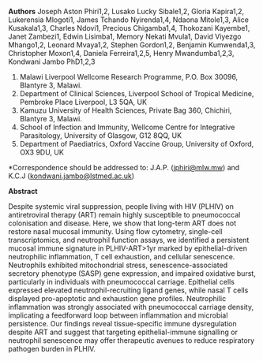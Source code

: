 **Authors**
Joseph Aston Phiri1,2, Lusako Lucky Sibale1,2, Gloria Kapira1,2, Lukerensia Mlogoti1, James Tchando Nyirenda1,4, Ndaona Mitole1,3, Alice Kusakala1,3, Charles Ndovi1, Precious Chigamba1,4, Thokozani Kayembe1, Janet Zambezi1, Edwin Lisimba1,  Memory Nekati Mvula1, David Viyezgo Mhango1,2, Leonard Mvaya1,2, Stephen Gordon1,2, Benjamin Kumwenda1,3, Christopher Moxon1,4, Daniela Ferreira1,2,5, Henry Mwandumba1,2,3, Kondwani Jambo PhD1,2,3

1.	Malawi Liverpool Wellcome Research Programme, P.O. Box 30096, Blantyre 3, Malawi.
2.	Department of Clinical Sciences, Liverpool School of Tropical Medicine, Pembroke Place Liverpool, L3 5QA, UK
3.	Kamuzu University of Health Sciences, Private Bag 360, Chichiri, Blantyre 3, Malawi.
4.	School of Infection and Immunity, Wellcome Centre for Integrative Parasitology, University of Glasgow, G12 8QQ, UK
5.	Department of Paediatrics, Oxford Vaccine Group, University of Oxford, OX3 9DU, UK

*Correspondence should be addressed to: J.A.P. (jphiri@mlw.mw) and K.C.J (kondwani.jambo@lstmed.ac.uk)


**Abstract**

Despite systemic viral suppression, people living with HIV (PLHIV) on antiretroviral therapy (ART) remain highly susceptible to pneumococcal colonisation and disease. Here, we show that long-term ART does not restore nasal mucosal immunity. Using flow cytometry, single-cell transcriptomics, and neutrophil function assays, we identified a persistent mucosal immune signature in PLHIV-ART>1yr marked by epithelial-driven neutrophilic inflammation, T cell exhaustion, and cellular senescence. Neutrophils exhibited mitochondrial stress, senescence-associated secretory phenotype (SASP) gene expression, and impaired oxidative burst, particularly in individuals with pneumococcal carriage. Epithelial cells expressed elevated neutrophil-recruiting ligand genes, while nasal T cells displayed pro-apoptotic and exhaustion gene profiles. Neutrophilic inflammation was strongly associated with pneumococcal carriage density, implicating a feedforward loop between inflammation and microbial persistence. Our findings reveal tissue-specific immune dysregulation despite ART and suggest that targeting epithelial-immune signalling or neutrophil senescence may offer therapeutic avenues to reduce respiratory pathogen burden in PLHIV.
